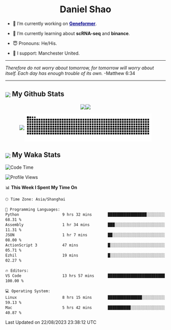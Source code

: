 

<h1 align="center">Daniel Shao</h1>

- 🐒 I’m currently working on <strong><a href="https://huggingface.co/ctheodoris/Geneformer" style="color: darkblue">Geneformer</a></strong>.

- 🥹 I’m currently learning about **scRNA-seq** and **binance**.

- 😇 Pronouns: He/His.

- 🦧 I support: Manchester United.

---

<i> Therefore do not worry about tomorrow, for tomorrow will worry about itself. Each day has enough trouble of its own. </i> -Matthew 6:34

---

<h2><img src="https://emojis.slackmojis.com/emojis/images/1579216111/7550/pikachu_wave.gif?1579216111" align="center" width="28" /> My Github Stats</h2>

<p align="center"><img align="center" src = "https://github-readme-stats.vercel.app/api?username=super-dainiu&show_icons=true&count_private=true&theme=tokyonight&hide=issues&line_height=30" width="400px"><img align="center" src = "https://github-readme-streak-stats.herokuapp.com/?user=super-dainiu&theme=tokyonight" width="400px"></p>

<p align="center"><img align="center" width="400px" src="https://github-readme-stats.vercel.app/api/top-langs/?username=super-dainiu&layout=compact&theme=tokyonight&hide=html,tex,jupyter%20notebook"><img align="center" width="400px" src="https://github.com/super-dainiu/super-dainiu/blob/output/github-contribution-grid-snake.svg"></p>

<h2><img src="https://emojis.slackmojis.com/emojis/images/1579216111/7550/pikachu_wave.gif?1579216111" align="center" width="28" /> My Waka Stats</h2>

<!--START_SECTION:waka-->
![Code Time](http://img.shields.io/badge/Code%20Time-294%20hrs%2044%20mins-blue)

![Profile Views](http://img.shields.io/badge/Profile%20Views-19-blue)

📊 **This Week I Spent My Time On** 

```text
🕑︎ Time Zone: Asia/Shanghai

💬 Programming Languages: 
Python                   9 hrs 32 mins       █████████████████░░░░░░░░   68.31 % 
Assembly                 1 hr 34 mins        ███░░░░░░░░░░░░░░░░░░░░░░   11.31 % 
JSON                     1 hr 7 mins         ██░░░░░░░░░░░░░░░░░░░░░░░   08.00 % 
ActionScript 3           47 mins             █░░░░░░░░░░░░░░░░░░░░░░░░   05.71 % 
Ezhil                    19 mins             █░░░░░░░░░░░░░░░░░░░░░░░░   02.27 % 

🔥 Editors: 
VS Code                  13 hrs 57 mins      █████████████████████████   100.00 % 

💻 Operating System: 
Linux                    8 hrs 15 mins       ███████████████░░░░░░░░░░   59.13 % 
Mac                      5 hrs 42 mins       ██████████░░░░░░░░░░░░░░░   40.87 % 
```


 Last Updated on 22/08/2023 23:38:12 UTC
<!--END_SECTION:waka-->

